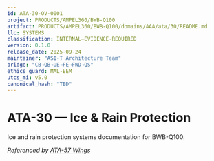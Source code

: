 ```yaml
---
id: ATA-30-OV-0001
project: PRODUCTS/AMPEL360/BWB-Q100
artifact: PRODUCTS/AMPEL360/BWB-Q100/domains/AAA/ata/30/README.md
llc: SYSTEMS
classification: INTERNAL–EVIDENCE-REQUIRED
version: 0.1.0
release_date: 2025-09-24
maintainer: "ASI-T Architecture Team"
bridge: "CB→QB→UE→FE→FWD→QS"
ethics_guard: MAL-EEM
utcs_mi: v5.0
canonical_hash: "TBD"
---
```

# ATA-30 — Ice & Rain Protection

Ice and rain protection systems documentation for BWB-Q100.

*Referenced by [ATA-57 Wings](../57/README.md)*